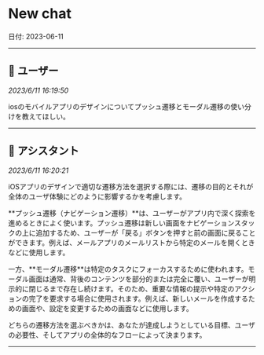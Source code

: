 # New chat

日付: 2023-06-11

---

## 👤 ユーザー
*2023/6/11 16:19:50*

iosのモバイルアプリのデザインについてプッシュ遷移とモーダル遷移の使い分けを教えてほしい。

---

## 🤖 アシスタント
*2023/6/11 16:20:21*

iOSアプリのデザインで適切な遷移方法を選択する際には、遷移の目的とそれが全体のユーザ体験にどのように影響するかを考慮します。

\*\*プッシュ遷移（ナビゲーション遷移）\*\*は、ユーザーがアプリ内で深く探索を進めるときによく使います。プッシュ遷移は新しい画面をナビゲーションスタックの上に追加するため、ユーザーが「戻る」ボタンを押すと前の画面に戻ることができます。例えば、メールアプリのメールリストから特定のメールを開くときなどに使用します。

一方、\*\*モーダル遷移\*\*は特定のタスクにフォーカスするために使われます。モーダル画面は通常、背後のコンテンツを部分的または完全に覆い、ユーザーが明示的に閉じるまで存在し続けます。そのため、重要な情報の提示や特定のアクションの完了を要求する場合に使用されます。例えば、新しいメールを作成するための画面や、設定を変更するための画面などに使用します。

どちらの遷移方法を選ぶべきかは、あなたが達成しようとしている目標、ユーザの必要性、そしてアプリの全体的なフローによって決まります。

---
